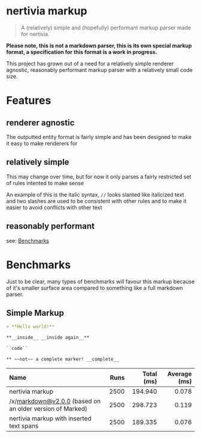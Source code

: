 # nertivia markup
> A (relatively) simple and (hopefully) performant markup parser made for nertivia.

**Please note, this is not a markdown parser, this is its own special markup format, a specification for this format is a work in progress.**

This project has grown out of a need for a relatively simple renderer agnostic, reasonably performant markup parser with a relatively small code size.

# Features

## renderer agnostic
The outputted entity format is fairly simple and has been designed to make it easy to make renderers for

## relatively simple
This may change over time, but for now it only parses a fairly restricted set of rules intented to make sense

An example of this is the italic syntax, `//` looks slanted like italicized text and two slashes are used to be consistent with other rules and to make it easier to avoid conflicts with other text

## reasonably performant
see: [Benchmarks](#Benchmarks)

# Benchmarks
Just to be clear, many types of benchmarks will favour this markup because of it's smaller surface area compared to something like a full markdown parser.

<!-- BENCHMARKS START -->
## Simple Markup

```md
> **Hello world!**

**__inside__ __inside again__**

``code``

** ~~not~~ a complete marker! __complete__
```
|Name|Runs|Total (ms)|Average (ms)|
|:--|--:|--:|--:|
|nertivia markup|2500|194.940|0.078|
|/x/markdown@v2.0.0 (based on an older version of Marked)|2500|298.723|0.119|
|nertivia markup with inserted text spans|2500|189.335|0.076|
<!-- BENCHMARKS END -->

